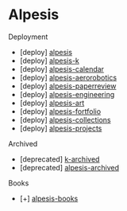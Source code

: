 Alpesis
==============================================================================

Deployment

- [deploy] [alpesis](https://github.com/alpesis/alpesis)
- [deploy] [alpesis-k](https://github.com/alpesis/alpesis-k)
- [deploy] [alpesis-calendar](https://github.com/alpesis/alpesis-calendar)
- [deploy] [alpesis-aerorobotics](https://github.com/alpesis/alpesis-aerorobotics)
- [deploy] [alpesis-paperreview](https://github.com/alpesis/alpesis-paperreview)
- [deploy] [alpesis-engineering](https://github.com/alpesis/alpesis-engineering.git)
- [deploy] [alpesis-art](https://github.com/alpesis/alpesis-art)
- [deploy] [alpesis-fortfolio](https://github.com/alpesis/alpesis-fortfolio)
- [deploy] [alpesis-collections](https://github.com/alpesis/alpesis-collections)
- [deploy] [alpesis-projects](https://github.com/alpesis/alpesis-projects)

Archived

- [deprecated] [k-archived](https://github.com/alpesis/k)
- [deprecated] [alpesis-archived](https://github.com/alpesis/alpesis)


Books

- [+] [alpesis-books](https://github.com/alpesis/alpesis-books)
